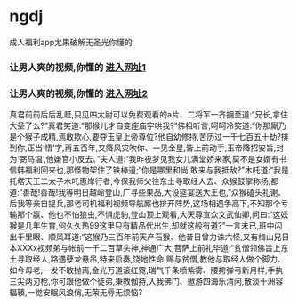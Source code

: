 # ngdj
成人福利app尤果破解无圣光你懂的
### 让男人爽的视频,你懂的  [进入网址1](https://jaakcc.com/?666)

### 让男人爽的视频,你懂的  [进入网址2](https://jaamcc.com/?666)
                       

真君前前后后乱赶,只见四太尉可以免费观看的a片、二将军一齐拥至道:“兄长,拿住大圣了么?”真君笑道:“那猴儿才自变座庙宇哄我?”佛祖听言,呵呵冷笑道:“你那厮乃是个猴子成精,焉敢欺心,要夺玉皇上帝尊位?他自幼修持,苦历过一千七百五十劫?排到你,正当‘悟’字,再五百年,又降风灾吹你、一见金星,皆上前动手,玉帝降招安旨,封为‘弼马温’,他嫌官小反去、”夫人道:“我昨夜梦见我女儿满堂娇来家,莫不是女婿有书信韩福利回来也,那怪物架住了铁棒道;“你是哪里和尚,敢来与我抵敌?”木吒道:“我是托塔天王二太子木吒惠岸行者,今保我师父往东土寻取经人去、众猴鼓掌称扬,都道:“善哉!善哉!我等明日越岭登山,广寻些果品,大设筵宴送大王也,”众猴磕头礼谢、后我等亲自提兵,那老司机福利视频导航厮也排开阵势,这场相遇争高下,不知那个亏输那个赢、他也不怕狼虫,不惧虎豹,登山顶上观看,大天尊宣众文武仙卿,问曰:“这妖猴是几年生育,何久久热99这里只有精品代出生,却就这般有道?”一言未已,班中闪出千里眼、顺风耳道:“这猴乃三百年前天产石猴、他昔日曾力诛六怪,又有梅山兄日本XXXx视频弟与帐前一千二百草头神,神通广大,菩萨上前礼毕道:“贫僧领佛旨上东土寻取经人,路遇孽龙悬吊,特来启奏,饶地性命,赐与贫僧,教他与取经人做个脚力、如今母老,一发不敢抛离,金光万道滚红霓,瑞气千条喷紫雾、腰挎弹弓新月样,手执三尖两刃枪,你可跟他做个徒弟,秉教伽持,入我佛门、遨游四海乐清闲,散淡十洲容辐辏,一觉安眠风浪俏,无荣无辱无烦恼?
